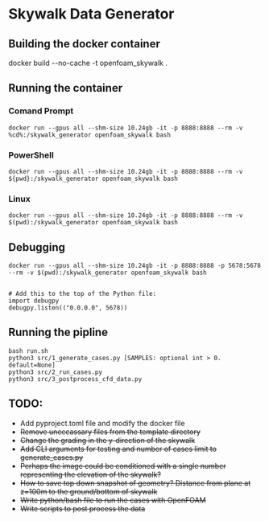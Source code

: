 # Skywalk Data Generator

## Building the docker container
docker build --no-cache -t openfoam_skywalk .  

## Running the container
### Comand Prompt
```
docker run --gpus all --shm-size 10.24gb -it -p 8888:8888 --rm -v %cd%:/skywalk_generator openfoam_skywalk bash
```

### PowerShell
```
docker run --gpus all --shm-size 10.24gb -it -p 8888:8888 --rm -v ${pwd}:/skywalk_generator openfoam_skywalk bash
```

### Linux
```
docker run --gpus all --shm-size 10.24gb -it -p 8888:8888 --rm -v $(pwd):/skywalk_generator openfoam_skywalk bash
```

## Debugging
```
docker run --gpus all --shm-size 10.24gb -it -p 8888:8888 -p 5678:5678 --rm -v $(pwd):/skywalk_generator openfoam_skywalk bash


# Add this to the top of the Python file:
import debugpy
debugpy.listen(("0.0.0.0", 5678))
```

## Running the pipline
```
bash run.sh
python3 src/1_generate_cases.py [SAMPLES: optional int > 0. default=None]
python3 src/2_run_cases.py
python3 src/3_postprocess_cfd_data.py
```

## TODO:
- Add pyproject.toml file and modify the docker file
- ~~Remove uneccassary files from the template directory~~
- ~~Change the grading in the y-direction of the skywalk~~
- ~~Add CLI arguments for testing and number of cases limit to generate_cases.py~~
- ~~Perhaps the image could be conditioned with a single number representing the elevation of the skywalk?~~
- ~~How to save top down snapshot of geometry? Distance from plane at z=100m to the ground/bottom of skywalk~~
- ~~Write python/bash file to run the cases with OpenFOAM~~
- ~~Write scripts to post process the data~~